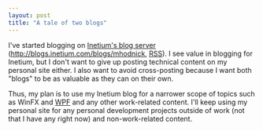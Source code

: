 ```yaml
---
layout: post
title: "A tale of two blogs"
---
```


<p>I've started blogging on <a href="http://blogs.inetium.com/blogs" target="_blank">Inetium's blog server</a> (<a href="http://blogs.inetium.com/blogs/mhodnick" target="_blank">http://blogs.inetium.com/blogs/mhodnick</a>, <a href="http://blogs.inetium.com/blogs/mhodnick/rss.aspx" target="_blank">RSS</a>).  I see value in blogging for Inetium, but I don't want to give up posting technical content on my personal site either.  I also want to avoid cross-posting because I want both "blogs" to be as valuable as they can on their own.</p>
  
<p>Thus, my plan is to use my Inetium blog for a narrower scope of topics such as WinFX and <a title="WPF" href="http://msdn.microsoft.com/windowsvista/" target="_blank">WPF</a> and any other work-related content.  I'll keep using my personal site for any personal development projects outside of work (not that I have any right now) and non-work-related content.  </p>
  
